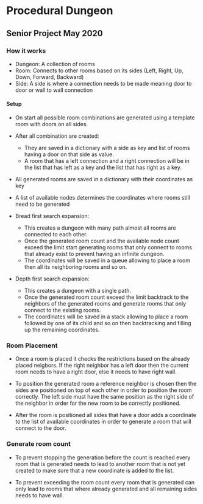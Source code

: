 # Procedural Dungeon

## Senior Project May 2020

### How it works

- Dungeon: A collection of rooms
- Room: Connects to other rooms based on its sides (Left, Right, Up, Down, Forward, Backward)
- Side: A side is where a connection needs to be made meaning door to door or wall to wall connection

#### Setup

- On start all possible room combinations are generated using a template room with doors on all sides.

- After all combination are created:
  - They are saved in a dictionary with a side as key and list of rooms having a door on that side as value.
  - A room that has a left connection and a right connection will be in the list that has left as a key and the list that has right as a key.

- All generated rooms are saved in a dictionary with their coordinates as key

- A list of available nodes determines the coordinates where rooms still need to be generated

- Bread first search expansion:

  - This creates a dungeon with many path almost all rooms are connected to each other.
  - Once the generated room count and the available node count exceed the limit start generating rooms that only connect to rooms that already exist to prevent having an infinite dungeon.
  - The coordinates will be saved in a queue allowing to place a room then all its neighboring rooms and so on.

- Depth first search expansion:

  - This creates a dungeon with a single path.
  - Once the generated room count exceed the limit backtrack to the neighbors of the generated rooms and generate rooms that only connect to the existing rooms.
  - The coordinates will be saved in a stack allowing to place a room followed by one of its child and so on then backtracking and filling up the remaining coordinates.

### Room Placement

- Once a room is placed it checks the restrictions based on the already placed neigbors. If the right neighbor has a left door then the current room needs to have a right door, else it needs to have right wall.

- To position the generated room a reference neighbor is chosen then the sides are positioned on top of each other in order to position the room correctly. The left side must have the same position as the right side of the neighbor in order for the new room to be correctly positioned.

- After the room is positioned all sides that have a door adds a coordinate to the list of available coordinates in order to generate a room that will connect to the door.

### Generate room count

- To prevent stopping the generation before the count is reached every room that is generated needs to lead to another room that is not yet created to make sure that a new coordinate is added to the list.

- To prevent exceeding the room count every room that is generated can only lead to rooms that where already generated and all remaining sides needs to have wall.
